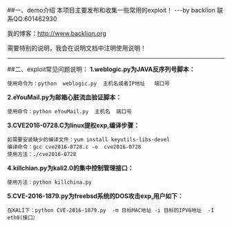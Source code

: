 ##一、demo介绍
本项目主要发布和收集一些常用的exploit！ ---by backlion  联系QQ:601462930


我的博客：http://www.backlion.org

需要特别的说明，我会在说明文档中注明使用说明！

-------------------------------------------------------------
##二、exploit常见问题说明：
**1.weblogic.py为JAVA反序列号脚本：**

    使用命令为：python  weblogic.py  主机名或者IP地址   端口号

**2.eYouMail.py为邮箱心脏流血验证脚本：**

    使用命令：python eYouMail.py  主机名  端口号

**3.CVE2016-0728.C为linux提权exp,编译步骤：**
    
    如需要安装缺少的编译文件：yum install keyutils-libs-devel
    编译命令：gcc cve2016-0728.c -o  cve2016-0728
    使用方法：./cve2016-0728

**4.killchian.py为kali2.0的集中控制管理接口：**

    使用方法：python killchina.py

**5.CVE-2016-1879.py为freebsd系统的DOS攻击exp,用户如下：**

    在KALI下：python CVE-2016-1879.py  -m 目标MAC地址 -i 目标的IPV6地址  -I eth0(接口）

